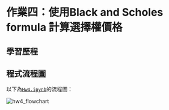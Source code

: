 # 作業四：使用Black and Scholes formula 計算選擇權價格

## 學習歷程






## 程式流程圖
以下為[`Hw4.ipynb`](https://github.com/aqua86400/Financial_Engineering/blob/master/Hw4/Hw4.ipynb)的流程圖：<br />

![hw4_flowchart](https://github.com/aqua86400/Financial_Engineering/blob/master/Hw4/hw4_flowchart.png)
